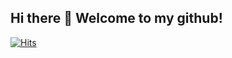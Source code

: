 ## Hi there 👋 Welcome to my github!
[![Hits](https://hits.seeyoufarm.com/api/count/incr/badge.svg?url=https%3A%2F%2Fgithub.com%2Fkellykhy&count_bg=%23555555&title_bg=%23555555&icon=furrynetwork.svg&icon_color=%23E7E7E7&title=footprints&edge_flat=false)](https://hits.seeyoufarm.com)
<!--
**kellykhy/kellykhy** is a ✨ _special_ ✨ repository because its `README.md` (this file) appears on your GitHub profile.

Here are some ideas to get you started:

- 🔭 I’m currently working on ...
- 🌱 I’m currently learning ...
- 👯 I’m looking to collaborate on ...
- 🤔 I’m looking for help with ...
- 💬 Ask me about ...
- 📫 How to reach me: ...
- 😄 Pronouns: ...
- ⚡ Fun fact: ...
-->
